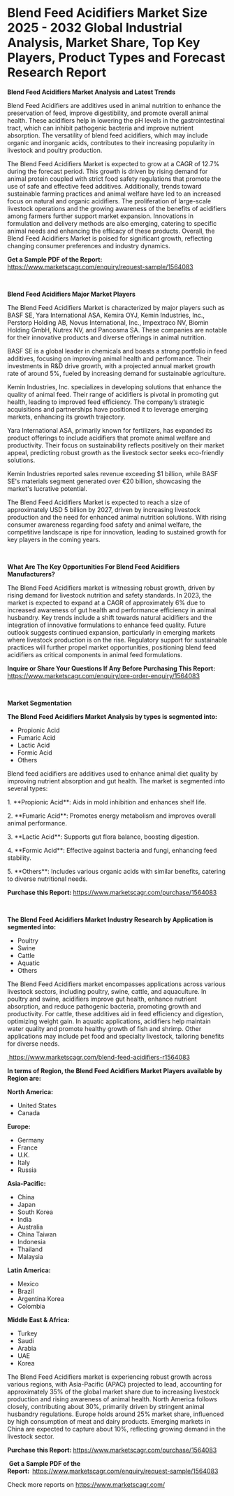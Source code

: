 <p><h1>Blend Feed Acidifiers Market Size 2025 - 2032 Global Industrial Analysis, Market Share, Top Key Players, Product Types and Forecast Research Report</h1></p><p><strong>Blend Feed Acidifiers Market Analysis and Latest Trends</strong></p>
<p><p>Blend Feed Acidifiers are additives used in animal nutrition to enhance the preservation of feed, improve digestibility, and promote overall animal health. These acidifiers help in lowering the pH levels in the gastrointestinal tract, which can inhibit pathogenic bacteria and improve nutrient absorption. The versatility of blend feed acidifiers, which may include organic and inorganic acids, contributes to their increasing popularity in livestock and poultry production.</p><p>The Blend Feed Acidifiers Market is expected to grow at a CAGR of 12.7% during the forecast period. This growth is driven by rising demand for animal protein coupled with strict food safety regulations that promote the use of safe and effective feed additives. Additionally, trends toward sustainable farming practices and animal welfare have led to an increased focus on natural and organic acidifiers. The proliferation of large-scale livestock operations and the growing awareness of the benefits of acidifiers among farmers further support market expansion. Innovations in formulation and delivery methods are also emerging, catering to specific animal needs and enhancing the efficacy of these products. Overall, the Blend Feed Acidifiers Market is poised for significant growth, reflecting changing consumer preferences and industry dynamics.</p></p>
<p><strong>Get a Sample PDF of the Report:&nbsp;</strong> <a href="https://www.marketscagr.com/enquiry/request-sample/1564083?utm_campaign=2756&utm_medium=2&utm_source=Github&utm_content=ia&utm_term=02042025&utm_id=blend-feed-acidifiers">https://www.marketscagr.com/enquiry/request-sample/1564083</a></p>
<p>&nbsp;</p>
<p><strong>Blend Feed Acidifiers Major Market Players</strong></p>
<p><p>The Blend Feed Acidifiers Market is characterized by major players such as BASF SE, Yara International ASA, Kemira OYJ, Kemin Industries, Inc., Perstorp Holding AB, Novus International, Inc., Impextraco NV, Biomin Holding GmbH, Nutrex NV, and Pancosma SA. These companies are notable for their innovative products and diverse offerings in animal nutrition.</p><p>BASF SE is a global leader in chemicals and boasts a strong portfolio in feed additives, focusing on improving animal health and performance. Their investments in R&D drive growth, with a projected annual market growth rate of around 5%, fueled by increasing demand for sustainable agriculture.</p><p>Kemin Industries, Inc. specializes in developing solutions that enhance the quality of animal feed. Their range of acidifiers is pivotal in promoting gut health, leading to improved feed efficiency. The company’s strategic acquisitions and partnerships have positioned it to leverage emerging markets, enhancing its growth trajectory.</p><p>Yara International ASA, primarily known for fertilizers, has expanded its product offerings to include acidifiers that promote animal welfare and productivity. Their focus on sustainability reflects positively on their market appeal, predicting robust growth as the livestock sector seeks eco-friendly solutions.</p><p>Kemin Industries reported sales revenue exceeding $1 billion, while BASF SE's materials segment generated over €20 billion, showcasing the market's lucrative potential.</p><p>The Blend Feed Acidifiers Market is expected to reach a size of approximately USD 5 billion by 2027, driven by increasing livestock production and the need for enhanced animal nutrition solutions. With rising consumer awareness regarding food safety and animal welfare, the competitive landscape is ripe for innovation, leading to sustained growth for key players in the coming years.</p></p>
<p>&nbsp;</p>
<p><strong>What Are The Key Opportunities For Blend Feed Acidifiers Manufacturers?</strong></p>
<p><p>The Blend Feed Acidifiers market is witnessing robust growth, driven by rising demand for livestock nutrition and safety standards. In 2023, the market is expected to expand at a CAGR of approximately 6% due to increased awareness of gut health and performance efficiency in animal husbandry. Key trends include a shift towards natural acidifiers and the integration of innovative formulations to enhance feed quality. Future outlook suggests continued expansion, particularly in emerging markets where livestock production is on the rise. Regulatory support for sustainable practices will further propel market opportunities, positioning blend feed acidifiers as critical components in animal feed formulations.</p></p>
<p><strong>Inquire or Share Your Questions If Any Before Purchasing This Report:</strong> <a href="https://www.marketscagr.com/enquiry/pre-order-enquiry/1564083?utm_campaign=2756&utm_medium=2&utm_source=Github&utm_content=ia&utm_term=02042025&utm_id=blend-feed-acidifiers">https://www.marketscagr.com/enquiry/pre-order-enquiry/1564083</a></p>
<p>&nbsp;</p>
<p><strong>Market Segmentation</strong></p>
<p><strong>The Blend Feed Acidifiers Market Analysis by types is segmented into:</strong></p>
<p><ul><li>Propionic Acid</li><li>Fumaric Acid</li><li>Lactic Acid</li><li>Formic Acid</li><li>Others</li></ul></p>
<p><p>Blend feed acidifiers are additives used to enhance animal diet quality by improving nutrient absorption and gut health. The market is segmented into several types: </p><p>1. **Propionic Acid**: Aids in mold inhibition and enhances shelf life.</p><p>2. **Fumaric Acid**: Promotes energy metabolism and improves overall animal performance.</p><p>3. **Lactic Acid**: Supports gut flora balance, boosting digestion.</p><p>4. **Formic Acid**: Effective against bacteria and fungi, enhancing feed stability.</p><p>5. **Others**: Includes various organic acids with similar benefits, catering to diverse nutritional needs.</p></p>
<p><strong>Purchase this Report:&nbsp;</strong><a href="https://www.marketscagr.com/purchase/1564083?utm_campaign=2756&utm_medium=2&utm_source=Github&utm_content=ia&utm_term=02042025&utm_id=blend-feed-acidifiers">https://www.marketscagr.com/purchase/1564083</a></p>
<p>&nbsp;</p>
<p><strong>The Blend Feed Acidifiers Market Industry Research by Application is segmented into:</strong></p>
<p><ul><li>Poultry</li><li>Swine</li><li>Cattle</li><li>Aquatic</li><li>Others</li></ul></p>
<p><p>The Blend Feed Acidifiers market encompasses applications across various livestock sectors, including poultry, swine, cattle, and aquaculture. In poultry and swine, acidifiers improve gut health, enhance nutrient absorption, and reduce pathogenic bacteria, promoting growth and productivity. For cattle, these additives aid in feed efficiency and digestion, optimizing weight gain. In aquatic applications, acidifiers help maintain water quality and promote healthy growth of fish and shrimp. Other applications may include pet food and specialty livestock, tailoring benefits for diverse needs.</p></p>
<p><a href="https://www.marketscagr.com/blend-feed-acidifiers-r1564083?utm_campaign=2756&utm_medium=2&utm_source=Github&utm_content=ia&utm_term=02042025&utm_id=blend-feed-acidifiers">&nbsp;https://www.marketscagr.com/blend-feed-acidifiers-r1564083</a></p>
<p><strong>In terms of Region, the Blend Feed Acidifiers Market Players available by Region are:</strong></p>
<p>
    <p> <strong> North America: </strong>
        <ul>
            <li>United States</li>
            <li>Canada</li>
        </ul>
        </p> 
    <p> <strong> Europe: </strong>
        <ul>
            <li>Germany</li>
            <li>France</li>
            <li>U.K.</li>
            <li>Italy</li>
            <li>Russia</li>
        </ul>
        </p> 
    <p> <strong> Asia-Pacific: </strong>
        <ul>
            <li>China</li>
            <li>Japan</li>
            <li>South Korea</li>
            <li>India</li>
            <li>Australia</li>
            <li>China Taiwan</li>
            <li>Indonesia</li>
            <li>Thailand</li>
            <li>Malaysia</li>
        </ul>
        </p> 
    <p> <strong> Latin America: </strong>
        <ul>
            <li>Mexico</li>
            <li>Brazil</li>
            <li>Argentina Korea</li>
            <li>Colombia</li>
        </ul>
        </p> 
    <p> <strong> Middle East & Africa: </strong>
        <ul>
            <li>Turkey</li>
            <li>Saudi</li>
            <li>Arabia</li>
            <li>UAE</li>
            <li>Korea</li>
        </ul>
    </p>
    </p>
<p><p>The Blend Feed Acidifiers market is experiencing robust growth across various regions, with Asia-Pacific (APAC) projected to lead, accounting for approximately 35% of the global market share due to increasing livestock production and rising awareness of animal health. North America follows closely, contributing about 30%, primarily driven by stringent animal husbandry regulations. Europe holds around 25% market share, influenced by high consumption of meat and dairy products. Emerging markets in China are expected to capture about 10%, reflecting growing demand in the livestock sector.</p></p>
<p><strong>Purchase this Report: </strong><a href="https://www.marketscagr.com/purchase/1564083?utm_campaign=2756&utm_medium=2&utm_source=Github&utm_content=ia&utm_term=02042025&utm_id=blend-feed-acidifiers">https://www.marketscagr.com/purchase/1564083</a></p>
<p>&nbsp;<strong>Get a Sample PDF of the Report:&nbsp;&nbsp;</strong><a href="https://www.marketscagr.com/enquiry/request-sample/1564083?utm_campaign=2756&utm_medium=2&utm_source=Github&utm_content=ia&utm_term=02042025&utm_id=blend-feed-acidifiers">https://www.marketscagr.com/enquiry/request-sample/1564083</a></p>
<p><strong></strong></p>
<p>Check more reports on <a href="https://www.marketscagr.com/?utm_campaign=2756&utm_medium=2&utm_source=Github&utm_content=ia&utm_term=02042025&utm_id=blend-feed-acidifiers">https://www.marketscagr.com/</a></p>